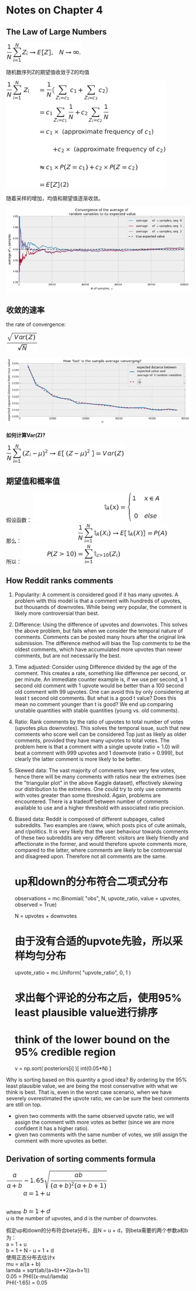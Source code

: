 Notes on Chapter 4  
========================================

## The Law of Large Numbers

![](images/Tex2Img_1374975616.png)  

随机数序列Z的期望值收敛于Z的均值

![](images/Tex2Img_1374976907.png)  

随着采样的增加，均值和期望值逐渐收敛。

![](images/convergence2.png)  

## 收敛的速率

the rate of convergence: 

![](images/Tex2Img_1374977106.png)  

![](images/conv_rate.png)  


**如何计算Var(Z)?**

![](images/Tex2Img_1374977278.png)  

## 期望值和概率值  
假设函数： 
![](images/Tex2Img_1374977436.png)  
那么： 
![](images/Tex2Img_1374977541.png)  
所以： 
![](images/Tex2Img_1374977609.png)  

## How Reddit ranks comments
1.  Popularity: A comment is considered good if it has many upvotes. A problem with this model is that a comment with hundreds of upvotes, but thousands of downvotes. While being very popular, the comment is likely more controversial than best.  
2.  Difference: Using the difference of upvotes and downvotes. This solves the above problem, but fails when we consider the temporal nature of comments. Comments can be posted many hours after the original link submission. The difference method will bias the Top comments to be the oldest comments, which have accumulated more upvotes than newer comments, but are not necessarily the best.
3.  Time adjusted: Consider using Difference divided by the age of the comment. This creates a rate, something like difference per second, or per minute. An immediate counter example is, if we use per second, a 1 second old comment with 1 upvote would be better than a 100 second old comment with 99 upvotes. One can avoid this by only considering at least t second old comments. But what is a good t value? Does this mean no comment younger than t is good? We end up comparing unstable quantities with stable quantities (young vs. old comments).
4.  Ratio: Rank comments by the ratio of upvotes to total number of votes (upvotes plus downvotes). This solves the temporal issue, such that new comments who score well can be considered Top just as likely as older comments, provided they have many upvotes to total votes. The problem here is that a comment with a single upvote (ratio = 1.0) will beat a comment with 999 upvotes and 1 downvote (ratio = 0.999), but clearly the latter comment is more likely to be better.  

1.  Skewed data: The vast majority of comments have very few votes, hence there will be many comments with ratios near the extremes (see the "triangular plot" in the above Kaggle dataset), effectively skewing our distribution to the extremes. One could try to only use comments with votes greater than some threshold. Again, problems are encountered. There is a tradeoff between number of comments available to use and a higher threshold with associated ratio precision.
2.  Biased data: Reddit is composed of different subpages, called subreddits. Two examples are r/aww, which posts pics of cute animals, and r/politics. It is very likely that the user behaviour towards comments of these two subreddits are very different: visitors are likely friendly and affectionate in the former, and would therefore upvote comments more, compared to the latter, where comments are likely to be controversial and disagreed upon. Therefore not all comments are the same.
  
  
    # up和down的分布符合二项式分布
    observations = mc.Binomial( "obs", N, upvote_ratio, value = upvotes, observed = True) 
     
    N = upvotes + downvotes
     
    # 由于没有合适的upvote先验，所以采样均匀分布
    upvote_ratio = mc.Uniform( "upvote_ratio", 0, 1 ) 

    # 求出每个评论的分布之后，使用95% least plausible value进行排序
    # think of the lower bound on the 95% credible region
    v = np.sort( posteriors[i] )[ int(0.05*N) ]
 

Why is sorting based on this quantity a good idea? By ordering by the 95% least plausible value, we are being the most conservative with what we think is best. That is, even in the worst case scenario, when we have severely overestimated the upvote ratio, we can be sure the best comments are still on top.

- given two comments with the same observed upvote ratio, we will assign the comment with more votes as better (since we are more confident it has a higher ratio).
- given two comments with the same number of votes, we still assign the comment with more upvotes as better.

## Derivation of sorting comments formula  

![](images/Tex2Img_1374977898.png)  
where
![](images/Tex2Img_1374978045.png)  
u is the number of upvotes, and d is the number of downvotes.  

假定up和down的分布符合beta分布，且N = u + d，则beta需要的两个参数a和b为：  
a = 1 + u  
b = 1 + N - u = 1 + d  
使用正态分布去估计x  
mu = a/(a + b)  
lamda = sqrt(ab/(a+b)**2(a+b+1))  
0.05 = PHI((x-mu)/lamda)  
PHI(-1.65) = 0.05  
